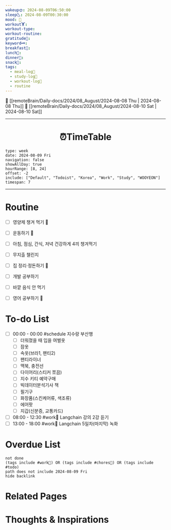 ```yaml
---
wakeup🌞: 2024-08-09T06:50:00
sleep🌜: 2024-08-09T00:30:00
mood: 🚄
workout🏋️: 
workout-type: 
workout-routine: 
gratitude🙏: 
keyword🗝️: 
breakfast🍳: 
lunch🍚: 
dinner🥗: 
snack🍬: 
tags:
  - meal-log📝
  - study-log📓
  - workout-log💪
  - routine
---
```


🔺 [[remoteBrain/Daily-docs/2024/08_August/2024-08-08 Thu | 2024-08-08 Thu]]
🔻 [[remoteBrain/Daily-docs/2024/08_August/2024-08-10 Sat | 2024-08-10 Sat]]
___
<h1> <center>⏰TimeTable </center> </h1>

```gEvent
type: week
date: 2024-08-09 Fri
navigation: false
showAllDay: true
hourRange: [8, 24]
offset: -2
include: ["Default", "Todoist", "Korea", "Work", "Study", "WOOYEON"]
timespan: 7
```

--- 


# Routine 

- [ ] 영양제 챙겨 먹기 🔼 
- [ ] 운동하기 🔼
- [ ] 아침, 점심, 간식, 저녁 건강하게 4끼 챙겨먹기
- [ ] 무지출 챌린지 
- [ ] 집 정리·정돈하기 🔼
- [ ] 개발 공부하기
- [ ] 바깥 음식 안 먹기 
- [ ] 영어 공부하기 🔼 


# To-do List

- [ ] 00:00 - 00:00 #schedule 지수랑 부산행
	- [ ] 더워졌을 때 입을 여벌옷
	- [ ] 잠옷 
	- [ ] 속옷(브라1, 팬티2)
	- [ ] 팬티라이너
	- [ ] 맥북, 충전선
	- [ ] 다이어리(스티커 쪼끔)
	- [ ] 지수 키티 예약구매 
	- [ ] 빅데이터분석기사 책
	- [ ] 필기구 
	- [ ] 화장품(스킨케어류, 색조류)
	- [ ] 에어팟
	- [ ] 지갑(신분증, 교통카드)
- [ ] 08:00 - 12:30 #work💼 Langchain 강의 2강 듣기
- [ ] 13:00 - 18:00 #work💼 Langchain 5일차(마지막) 녹화
# Overdue List
```tasks
not done
(tags include #work💼) OR (tags include #chores🧺) OR (tags include #todo)
path does not include 2024-08-09 Fri
hide backlink
```

# Related Pages



# Thoughts & Inspirations

